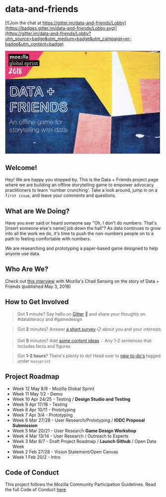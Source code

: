 # data-and-friends

[![Join the chat at https://gitter.im/data-and-friends/Lobby](https://badges.gitter.im/data-and-friends/Lobby.svg)](https://gitter.im/data-and-friends/Lobby?utm_source=badge&utm_medium=badge&utm_campaign=pr-badge&utm_content=badge)

<p align="left">
<img src="https://github.com/meagdoh/data-and-friends/blob/master/images/banner.jpg" width="500"/>
</p>

## Welcome!

Hey! We are happy you stopped by. This is the Data + Friends project page where we are building an offline storytelling game to empower advocacy practitioners to learn 'number crunching'. Take a look around, jump in on a `first issue`, and leave your comments and questions.

## What are We Doing?
Have you ever said or heard someone say "Oh, I don't do numbers. That's [insert someone else's name] job down the hall"? As data continues to grow into all the work we do, it's time to push the non-numbers people on to a path to feeling comfortable with numbers.

We are researching and prototyping a paper-based game designed to help anyone use data.

## Who Are We?

Check out [this interview](https://medium.com/read-write-participate/achieving-data-literacy-through-fun-and-games-15375156ebd5) with Mozilla's Chad Sansing on the story of Data + Friends (published May 3, 2018)

## How to Get Involved
> Got **1** minute? Say hello on [Gitter](https://gitter.im/data-and-friends/Lobby) :wave: and share your thoughts on #dataliteracy and #gamedesign

> Got **2** minutes? Answer [a short survey](https://goo.gl/forms/joWeoEmGs6HBjsO32) :clipboard: about you and your interests

> Got **5** minutes? Add [some content ideas](https://goo.gl/forms/XaLUxH2EbPte9ncq2) :bulb: Any 1-2 sentences that includes facts and figures

> Got **1-2 hours**? There's plenty to do! Head over to [new to-do's](https://github.com/meagdoh/data-and-friends/issues?q=is%3Aissue+is%3Aopen+label%3Amozsprint) tagged under `mozsprint`


## Project Roadmap
* Week 12 May 8/9  - Mozilla Global Sprint
* Week 11 May 1/2  - Demo
* Week 10 Apr 24/25  -  Testing / **Design Studio and Testing**
* Week 9 Apr 17/18  -  Testing
* Week 8 Apr 10/11 -  Prototyping
* Week 7 Apr 3/4 -  Prototyping
* Week 6 Mar 27/28 - User Research/Prototyping / **IODC Proposal Submission**
* Week 5 Mar 20/21 - User Research **Game Design Workshop**
* Week 4 Mar 13/14  - User Research / Outreach to Experts
* Week 3 Mar 6/7 - Draft Project Roadmap / **Launch Github** /  Open Data Week
* Week 2 Feb 27/28 - Vision Statement/Open Canvas
* Week 1 Feb 20/2 - Intro


## Code of Conduct
This project follows the Mozilla Community Participation Guidelines. Read the full Code of Conduct [here](https://www.mozilla.org/en-US/about/governance/policies/participation/)
